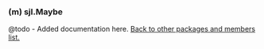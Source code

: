 ### (m) sjl.Maybe
@todo - Added documentation here.
[Back to other packages and members list.](#other-packages-and-members)
